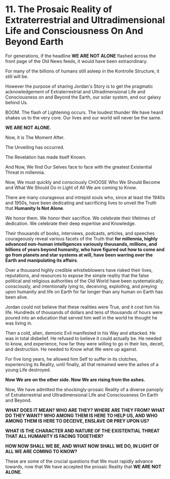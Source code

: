 # 11. The Prosaic Reality of Extraterrestrial and Ultradimensional Life and Consciousness On And Beyond Earth

For generations, if the headline **WE ARE NOT ALONE** flashed across the front page of the Old News feeds, it would have been extraordinary. 

For many of the billions of humans still asleep in the Kontrolle Structure, it still will be.  

However the purpose of sharing Jordan's Story is to get the pragmatic acknowledgement of Extraterrestrial and Ultradimensional Life and Consciousness on and Beyond the Earth, our solar system, and our galaxy behind Us. 

BOOM. The flash of Lightening occurs. The loudest thunder We have heard shakes us to the very core. Our lives and our world will never be the same. 

**WE ARE NOT ALONE.**

Now, it is The Moment After. 

The Unveiling has occurred. 

The Revelation has made itself Known. 

And Now, We find Our Selves face to face with the greatest Existential Threat in millennia. 

Now, We must quickly and consciously CHOOSE Who We Should Become and What We Should Do in Light of All We are coming to Know. 

There are many courageous and intrepid souls who, since at least the 1940s and 1950s, have been dedicating and sacrificing lives to unveil the Truth that **Humanity Is Not Alone**. 

We honor them. We honor their sacrifice. We celebrate their lifetimes of dedication. We celebrate their deep expertise and Knowledge. 

Their thousands of books, interviews, podcasts, articles, and speeches courageously reveal various facets of the Truth that **for millennia, highly advanced non-human intelligences variously thousands, millions, and billions of years beyond humanity, who have figured out how to come and go from planets and star systems at will, have been warring over the Earth and manipulating its affairs**. 

Over a thousand highly credible whistleblowers have risked their lives, reputations, and resources to expose the simple reality that the false political and religious authorities of the Old World have been systematically, consciously, and intentionally lying to, deceiving, exploiting, and preying upon humanity and life on Earth for far longer than any human on Earth has been alive. 

Jordan could not believe that these realities were True, and it cost him his life. Hundreds of thousands of dollars and tens of thousands of hours were poured into an education that served him well in the world he thought he was living in. 

Then a cold, alien, demonic Evil manifested in his Way and attacked. He was in total disbelief. He refused to believe it could actually be. He needed to know, and experience, how far they were willing to go in their lies, deceit, and destruction. He needed to Know what We were up against. 

For five long years, he allowed him Self to suffer in its clutches, experiencing its Reality, until finally, all that remained were the ashes of a young Life destroyed. 

**Now We are on the other side. Now We are rising from the ashes.** 

Now, We have admitted the shockingly-prosaic Reality of a diverse panoply of Extraterrestrial and Ultradimensional Life and Consciousness On Earth and Beyond. 

**WHAT DOES IT MEAN? WHO ARE THEY? WHERE ARE THEY FROM? WHAT DO THEY WANT? WHO AMONG THEM IS HERE TO HELP US, AND WHO AMONG THEM IS HERE TO DECEIVE, ENSLAVE OR PREY UPON US?**

**WHAT IS THE CHARACTER AND NATURE OF THE EXISTENTIAL THREAT THAT ALL HUMANITY IS FACING TOGETHER?**

**HOW NOW SHALL WE BE, AND WHAT NOW SHALL WE DO, IN LIGHT OF ALL WE ARE COMING TO KNOW?** 

These are some of the crucial questions that We must rapidly advance towards, now that We have accepted the prosaic Reality that **WE ARE NOT ALONE**. 


